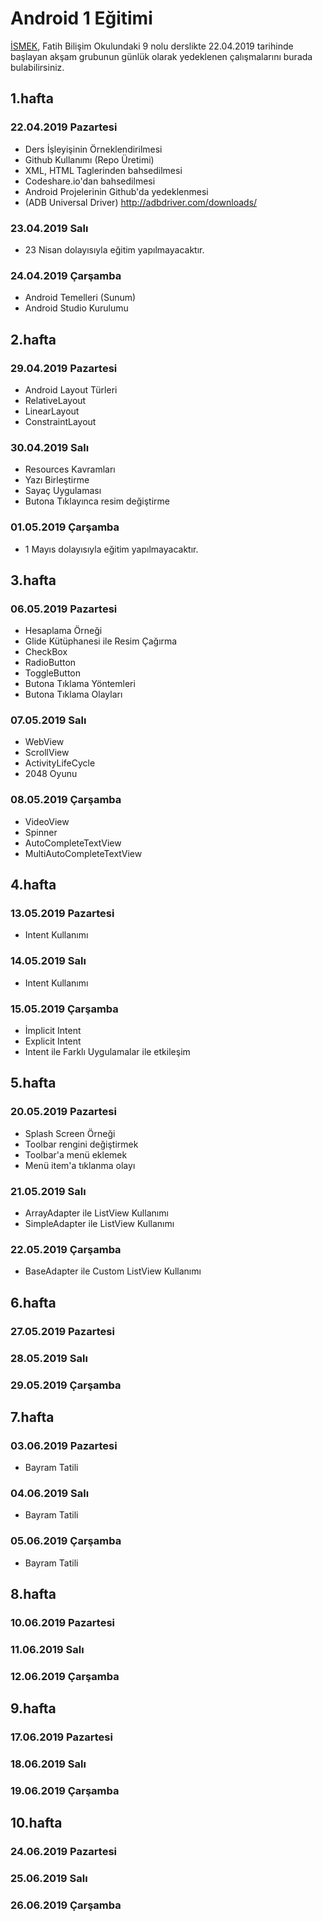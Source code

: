 # Android 1 Eğitimi

[İSMEK](http://ismek.istanbul), Fatih Bilişim Okulundaki 9 nolu derslikte 22.04.2019 tarihinde başlayan akşam grubunun günlük olarak yedeklenen çalışmalarını burada bulabilirsiniz.

## 1.hafta
### 22.04.2019 Pazartesi
- Ders İşleyişinin Örneklendirilmesi
- Github Kullanımı (Repo Üretimi)
- XML, HTML Taglerinden bahsedilmesi
- Codeshare.io'dan bahsedilmesi
- Android Projelerinin Github'da yedeklenmesi
- (ADB Universal Driver) http://adbdriver.com/downloads/
### 23.04.2019 Salı
- 23 Nisan dolayısıyla eğitim yapılmayacaktır.
### 24.04.2019 Çarşamba
- Android Temelleri (Sunum)
- Android Studio Kurulumu

## 2.hafta
### 29.04.2019 Pazartesi
- Android Layout Türleri
- RelativeLayout
- LinearLayout
- ConstraintLayout
### 30.04.2019 Salı
- Resources Kavramları
- Yazı Birleştirme
- Sayaç Uygulaması
- Butona Tıklayınca resim değiştirme
### 01.05.2019 Çarşamba
- 1 Mayıs dolayısıyla eğitim yapılmayacaktır.

## 3.hafta
### 06.05.2019 Pazartesi
- Hesaplama Örneği
- Glide Kütüphanesi ile Resim Çağırma
- CheckBox
- RadioButton
- ToggleButton
- Butona Tıklama Yöntemleri
- Butona Tıklama Olayları
### 07.05.2019 Salı
- WebView
- ScrollView
- ActivityLifeCycle
- 2048 Oyunu
### 08.05.2019 Çarşamba
- VideoView
- Spinner
- AutoCompleteTextView
- MultiAutoCompleteTextView

## 4.hafta
### 13.05.2019 Pazartesi
- Intent Kullanımı
### 14.05.2019 Salı
- Intent Kullanımı
### 15.05.2019 Çarşamba
- İmplicit Intent
- Explicit Intent
- Intent ile Farklı Uygulamalar ile etkileşim

## 5.hafta
### 20.05.2019 Pazartesi
- Splash Screen Örneği
- Toolbar rengini değiştirmek
- Toolbar'a menü eklemek
- Menü item'a tıklanma olayı
### 21.05.2019 Salı
- ArrayAdapter ile ListView Kullanımı
- SimpleAdapter ile ListView Kullanımı
### 22.05.2019 Çarşamba
- BaseAdapter ile Custom ListView Kullanımı

## 6.hafta
### 27.05.2019 Pazartesi
### 28.05.2019 Salı
### 29.05.2019 Çarşamba

## 7.hafta
### 03.06.2019 Pazartesi
- Bayram Tatili
### 04.06.2019 Salı
- Bayram Tatili
### 05.06.2019 Çarşamba
- Bayram Tatili

## 8.hafta
### 10.06.2019 Pazartesi
### 11.06.2019 Salı
### 12.06.2019 Çarşamba

## 9.hafta
### 17.06.2019 Pazartesi
### 18.06.2019 Salı
### 19.06.2019 Çarşamba

## 10.hafta
### 24.06.2019 Pazartesi
### 25.06.2019 Salı
### 26.06.2019 Çarşamba
